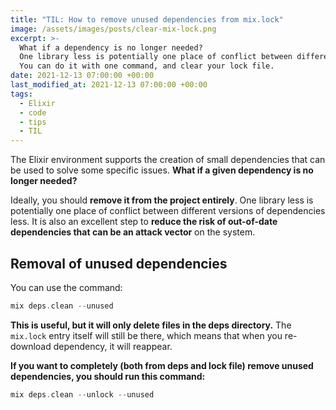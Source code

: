 ```yaml
---
title: "TIL: How to remove unused dependencies from mix.lock"
image: /assets/images/posts/clear-mix-lock.png
excerpt: >-
  What if a dependency is no longer needed?
  One library less is potentially one place of conflict between different versions of dependencies less.
  You can do it with one command, and clear your lock file.
date: 2021-12-13 07:00:00 +00:00
last_modified_at: 2021-12-13 07:00:00 +00:00
tags:
  - Elixir
  - code
  - tips
  - TIL
---
```


  The Elixir environment supports the creation of small dependencies that can be used to solve some specific issues.
  **What if a given dependency is no longer needed?**

  Ideally, you should **remove it from the project entirely**.
  One library less is potentially one place of conflict between different versions of dependencies less.
  It is also an excellent step to **reduce the risk of out-of-date dependencies that can be an attack vector** on the system.

## Removal of unused dependencies

  You can use the command:

  ```elixir
  mix deps.clean --unused
  ```

  **This is useful, but it will only delete files in the deps directory.**
  The `mix.lock` entry itself will still be there, which means that when you re-download dependency, it will reappear.

  **If you want to completely (both from deps and lock file) remove unused dependencies, you should run this command:**

  ```elixir
  mix deps.clean --unlock --unused
  ```
